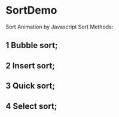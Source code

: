 # SortDemo
Sort Animation by Javascript
Sort Methods:
  ## 1 Bubble sort;
  ## 2 Insert sort;
  ## 3 Quick sort;
  ## 4 Select sort;
